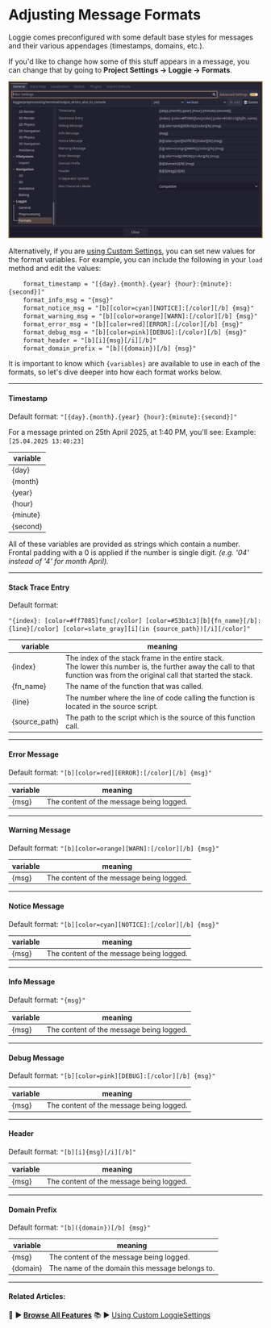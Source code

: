 # Adjusting Message Formats

Loggie comes preconfigured with some default base styles for messages and their various appendages (timestamps, domains, etc.).

If you'd like to change how some of this stuff appears in a message, you can change that by going to **Project Settings -> Loggie -> Formats**.

![](../../assets/screenshots/formats.png)

Alternatively, if you are [using Custom Settings](CUSTOM_SETTINGS), you can set new values for the format variables.
For example, you can include the following in your `load` method and edit the values:

```
	format_timestamp = "[{day}.{month}.{year} {hour}:{minute}:{second}]"
	format_info_msg = "{msg}"
	format_notice_msg = "[b][color=cyan][NOTICE]:[/color][/b] {msg}"
	format_warning_msg = "[b][color=orange][WARN]:[/color][/b] {msg}"
	format_error_msg = "[b][color=red][ERROR]:[/color][/b] {msg}"
	format_debug_msg = "[b][color=pink][DEBUG]:[/color][/b] {msg}"
	format_header = "[b][i]{msg}[/i][/b]"
	format_domain_prefix = "[b]({domain})[/b] {msg}"
```

It is important to know which `{variables}` are available to use in each of the formats, so let's dive deeper into how each format works below.

---
#### Timestamp

Default format: `"[{day}.{month}.{year} {hour}:{minute}:{second}]"`

For a message printed on 25th April 2025, at 1:40 PM, you'll see:
Example: `[25.04.2025 13:40:23]`

| variable |
| -------- |
| {day}    |
| {month}  |
| {year}   |
| {hour}   |
| {minute} |
| {second} |
All of these variables are provided as strings which contain a number.
Frontal padding with a 0 is applied if the number is single digit.
*(e.g. '04' instead of '4' for month April).*

---
#### Stack Trace Entry

Default format:
```gdscript
"{index}: [color=#ff7085]func[/color] [color=#53b1c3][b]{fn_name}[/b]:{line}[/color] [color=slate_gray][i](in {source_path})[/i][/color]"
```

| variable      | meaning                                                                                                                                                                       |
| ------------- | ----------------------------------------------------------------------------------------------------------------------------------------------------------------------------- |
| {index}       | The index of the stack frame in the entire stack. <br>The lower this number is, the further away the call to that function was from the original call that started the stack. |
| {fn_name}     | The name of the function that was called.                                                                                                                                     |
| {line}        | The number where the line of code calling the function is located in the source script.                                                                                       |
| {source_path} | The path to the script which is the source of this function call.                                                                                                             |

---

#### Error Message

Default format: `"[b][color=red][ERROR]:[/color][/b] {msg}"`

| variable | meaning                                  |
| -------- | ---------------------------------------- |
| {msg}    | The content of the message being logged. |

---
#### Warning Message

Default format: `"[b][color=orange][WARN]:[/color][/b] {msg}"`

| variable | meaning                                  |
| -------- | ---------------------------------------- |
| {msg}    | The content of the message being logged. |

---
#### Notice Message

Default format: `"[b][color=cyan][NOTICE]:[/color][/b] {msg}"`

| variable | meaning                                  |
| -------- | ---------------------------------------- |
| {msg}    | The content of the message being logged. |

---
#### Info Message

Default format: `"{msg}"`

| variable | meaning                                  |
| -------- | ---------------------------------------- |
| {msg}    | The content of the message being logged. |

---
#### Debug Message

Default format: `"[b][color=pink][DEBUG]:[/color][/b] {msg}"`

| variable | meaning                                  |
| -------- | ---------------------------------------- |
| {msg}    | The content of the message being logged. |

---
#### Header

Default format: `"[b][i]{msg}[/i][/b]"`

| variable | meaning                                  |
| -------- | ---------------------------------------- |
| {msg}    | The content of the message being logged. |

---
#### Domain Prefix

Default format: `"[b]({domain})[/b] {msg}"`

| variable | meaning                                         |
| -------- | ----------------------------------------------- |
| {msg}    | The content of the message being logged.        |
| {domain} | The name of the domain this message belongs to. |

---
#### Related Articles:
👀 **► [Browse All Features](../ALL_FEATURES.md)**
📚 ► [Using Custom LoggieSettings](CUSTOM_SETTINGS.md)